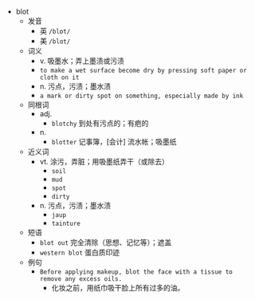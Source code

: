 - blot
  - 发音
    - 英 `/blɒt/`
    - 美 `/blɑt/`
  - 词义
    - v. 吸墨水；弄上墨渍或污渍
    - `to make a wet surface become dry by pressing soft paper or cloth on it`
    - n. 污点，污渍；墨水渍
    - `a mark or dirty spot on something, especially made by ink`
  - 同根词
    - adj.
      - `blotchy` 到处有污点的；有疤的
    - n.
      - `blotter` 记事簿，[会计] 流水帐；吸墨纸
  - 近义词
    - vt. 涂污，弄脏；用吸墨纸弄干（或除去）
      - `soil`
      - `mud`
      - `spot`
      - `dirty`
    - n. 污点，污渍；墨水渍
      - `jaup`
      - `tainture`
  - 短语
    - `blot out` 完全清除（思想、记忆等）；遮盖 
    - `western blot` 蛋白质印迹 
  - 例句
    - `Before applying makeup, blot the face with a tissue to remove any excess oils.`
      - 化妆之前，用纸巾吸干脸上所有过多的油。

